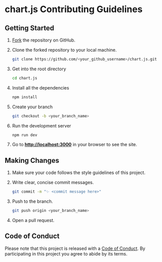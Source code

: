 # chart.js Contributing Guidelines

## Getting Started

1. [Fork](https://github.com/JuanPabloDiaz/chart.js/fork) the repository on GitHub.
2. Clone the forked repository to your local machine.

   ```sh
   git clone https://github.com/<your_github_username>/chart.js.git
   ```

3. Get into the root directory

   ```sh
   cd chart.js
   ```

4. Install all the dependencies

   ```sh
   npm install
   ```

5. Create your branch

   ```sh
   git checkout -b <your_branch_name>
   ```

6. Run the development server

   ```sh
   npm run dev
   ```

7. Go to [**http://localhost:3000**](http://localhost:3000) in your browser to see the site.

## Making Changes

1. Make sure your code follows the style guidelines of this project.
2. Write clear, concise commit messages.

   ```bash
   git commit -m "✨ <commit message here>"
   ```

3. Push to the branch.

   ```bash
   git push origin <your_branch_name>
   ```

4. Open a pull request.

## Code of Conduct

Please note that this project is released with a [Code of Conduct](CODE_OF_CONDUCT.md). By participating in this project you agree to abide by its terms.
